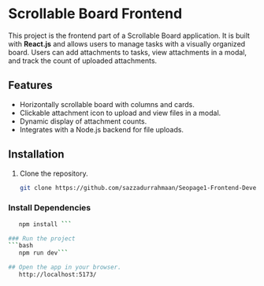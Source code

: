 # Scrollable Board Frontend

This project is the frontend part of a Scrollable Board application. It is built with **React.js** and allows users to manage tasks with a visually organized board. Users can add attachments to tasks, view attachments in a modal, and track the count of uploaded attachments.

## Features

- Horizontally scrollable board with columns and cards.
- Clickable attachment icon to upload and view files in a modal.
- Dynamic display of attachment counts.
- Integrates with a Node.js backend for file uploads.


## Installation

1. Clone the repository.
   ```bash
   git clone https://github.com/sazzadurrahmaan/Seopage1-Frontend-Developer-Task.git

### Install Dependencies
   ```bash
      npm install ```

### Run the project
   ```bash
      npm run dev```

## Open the app in your browser.
      http://localhost:5173/


